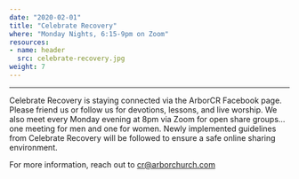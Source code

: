 ```yaml
---
date: "2020-02-01"
title: "Celebrate Recovery"
where: "Monday Nights, 6:15-9pm on Zoom"
resources:
- name: header
  src: celebrate-recovery.jpg
weight: 7
---
```

---

Celebrate Recovery is staying connected via the ArborCR Facebook page. Please friend us or follow us for devotions, lessons, and live worship. We also meet every Monday evening at 8pm via Zoom for open share groups... one meeting for men and one for women. Newly implemented guidelines from Celebrate Recovery will be followed to ensure a safe online sharing environment.

For more information, reach out to cr@arborchurch.com


